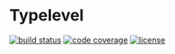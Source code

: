 # Typelevel

[![build status](https://travis-ci.org/escapace/typelevel.svg?branch=master)](https://travis-ci.org/escapace/typelevel)
[![code coverage](https://codecov.io/gh/escapace/typelevel/branch/master/graph/badge.svg)](https://codecov.io/gh/escapace/typelevel)
[![license](https://img.shields.io/badge/license-Mozilla%20Public%20License%20Version%202.0-blue.svg)]()

